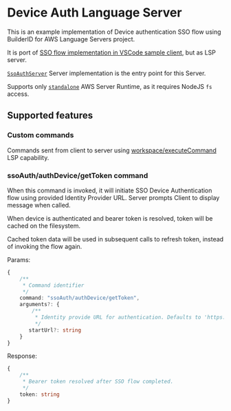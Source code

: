 # Device Auth Language Server

This is an example implementation of Device authentication SSO flow using BuilderID for AWS Language Servers project.

It is port of [SSO flow implementation in VSCode sample client](../../client/vscode/src/sso/builderId.ts), but as LSP server.

[`SsoAuthServer`](./src/language-server/SsoAuthServer.ts) Server implementation is the entry point for this Server. 

Supports only [`standalone`]() AWS Server Runtime, as it requires NodeJS `fs` access.

## Supported features

### Custom commands

Commands sent from client to server using [workspace/executeCommand](https://microsoft.github.io/language-server-protocol/specifications/lsp/3.17/specification/#workspace_executeCommand) LSP capability.

### ssoAuth/authDevice/getToken command

When this command is invoked, it will initiate SSO Device Authentication flow using provided Identity Provider URL. Server prompts Client to display message when called.

When device is authenticated and bearer token is resolved, token will be cached on the filesystem.

Cached token data will be used in subsequent calls to refresh token, instead of invoking the flow again.

Params: 
```typescript
{
    /**
     * Command identifier
     */
    command: "ssoAuth/authDevice/getToken",
    arguments?: {
        /**
         * Identity provide URL for authentication. Defaults to 'https://view.awsapps.com/start', if not set.
         */
       startUrl?: string
    }
}
```

Response: 
```typescript
{
    /**
     * Bearer token resolved after SSO flow completed.
     */
    token: string
}
```
